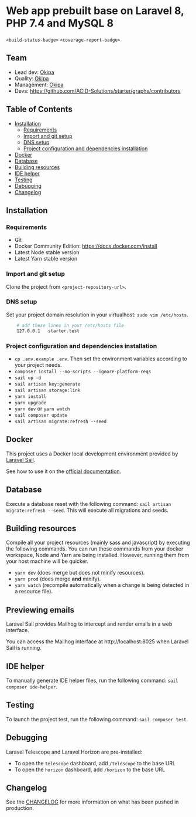 <!-- Todo: search every `Todo:` occurrence in starter and customize what needs to be. -->

# Web app prebuilt base on Laravel 8, PHP 7.4 and MySQL 8

<!-- Todo: replace by project badges -->
`<build-status-badge>` `<coverage-report-badge>`

## Team

<!-- Todo: replace by project team members -->
* Lead dev: [Okipa](https://github.com/Okipa)
* Quality: [Okipa](https://github.com/Okipa)
* Management: [Okipa](https://github.com/Okipa)
* Devs: https://github.com/ACID-Solutions/starter/graphs/contributors

## Table of Contents

* [Installation](#installation)
  * [Requirements](#requirements)
  * [Import and git setup](#import-and-git-setup)
  * [DNS setup](#dns-setup)
  * [Project configuration and dependencies installation](#project-configuration-and-dependencies-installation)
* [Docker](#docker)
* [Database](#database)
* [Building resources](#building-resources)
* [IDE helper](#ide-helper)
* [Testing](#testing)
* [Debugging](#debugging)
* [Changelog](#changelog)

## Installation

### Requirements

* Git
* Docker Community Edition: https://docs.docker.com/install
* Latest Node stable version
* Latest Yarn stable version

### Import and git setup

<!-- Todo: set git repo URL -->
Clone the project from `<project-repository-url>`.

### DNS setup

Set your project domain resolution in your virtualhost: `sudo vim /etc/hosts`.

<!-- Todo: Replace `starter.test` by your project local DNS -->
```sh
    # add these lines in your /etc/hosts file
    127.0.0.1   starter.test
```

### Project configuration and dependencies installation

* `cp .env.example .env`. Then set the environment variables according to your project needs.
* `composer install --no-scripts --ignore-platform-reqs`
* `sail up -d`
* `sail artisan key:generate`
* `sail artisan storage:link`
* `yarn install`
* `yarn upgrade`
* `yarn dev` or `yarn watch`
* `sail composer update`
* `sail artisan migrate:refresh --seed`

## Docker

This project uses a Docker local development environment provided by [Laravel Sail](https://laravel.com/docs/sail).

See how to use it on the [official documentation](https://laravel.com/docs/sail#executing-sail-commands).

## Database

Execute a database reset with the following command: `sail artisan migrate:refresh --seed`. This will execute all migrations and seeds.

## Building resources

Compile all your project resources (mainly sass and javascript) by executing the following commands.
You can run these commands from your docker workspace, Node and Yarn are being installed. However, running them from your host machine will be quicker.

* `yarn dev` (does merge but does not minify resources).
* `yarn prod` (does merge **and** minify).
* `yarn watch` (recompile automatically when a change is being detected in a resource file).

## Previewing emails

Laravel Sail provides Mailhog to intercept and render emails in a web interface.

You can access the Mailhog interface at http://localhost:8025 when Laravel Sail is running.

## IDE helper

To manually generate IDE helper files, run the following command: `sail composer ide-helper`.

## Testing

To launch the project test, run the following command: `sail composer test`.

## Debugging

Laravel Telescope and Laravel Horizon are pre-installed:
* To open the `telescope` dashboard, add `/telescope` to the base URL
* To open the `horizon` dashboard, add `/horizon` to the base URL

## Changelog

See the [CHANGELOG](CHANGELOG.md) for more information on what has been pushed in production.
